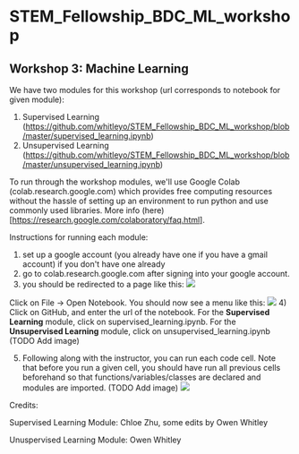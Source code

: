# STEM_Fellowship_BDC_ML_workshop
## Workshop 3: Machine Learning

We have two modules for this workshop (url corresponds to notebook for given module):

1) Supervised Learning (https://github.com/whitleyo/STEM_Fellowship_BDC_ML_workshop/blob/master/supervised_learning.ipynb)
2) Unsupervised Learning (https://github.com/whitleyo/STEM_Fellowship_BDC_ML_workshop/blob/master/unsupervised_learning.ipynb)

To run through the workshop modules, we'll use Google Colab (colab.research.google.com) which provides free computing resources without the hassle of setting up an environment to run python and use commonly used libraries. More info (here)[https://research.google.com/colaboratory/faq.html].

Instructions for running each module:
1) set up a google account (you already have one if you have a gmail account) if you don't have one already
2) go to colab.research.google.com after signing into your google account.
3) you should be redirected to a page like this:
![](https://github.com/whitleyo/STEM_Fellowship_BDC_ML_workshop/blob/dev/img/colab_welcome.png)

  Click on File -> Open Notebook. You should now see a menu like this:
 ![](https://github.com/whitleyo/STEM_Fellowship_BDC_ML_workshop/blob/dev/img/colab_select_file.png)
4) Click on GitHub, and enter the url of the notebook. For the __Supervised Learning__ module, click on supervised_learning.ipynb. For the __Unsupervised Learning__ module, click on unsupervised_learning.ipynb (TODO Add image)

5) Following along with the instructor, you can run each code cell. Note that before you run a given cell, you should have run all previous cells beforehand so that functions/variables/classes are declared and modules are imported. (TODO Add image)
![](https://github.com/whitleyo/STEM_Fellowship_BDC_ML_workshop/blob/dev/img/code_cell_ex.png)


Credits:

Supervised Learning Module: Chloe Zhu, some edits by Owen Whitley

Unuspervised Learning Module: Owen Whitley

